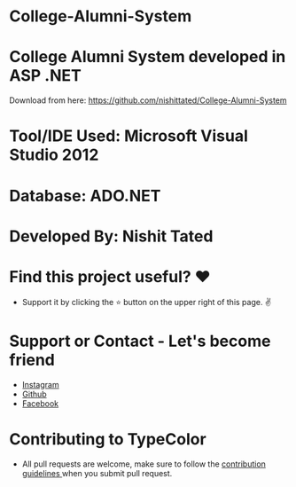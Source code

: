 # College-Alumni-System

# College Alumni System developed in ASP .NET

Download from here: https://github.com/nishittated/College-Alumni-System

# Tool/IDE Used: Microsoft Visual Studio 2012
# Database: ADO.NET

# Developed By: Nishit Tated

# Find this project useful? ❤️
* Support it by clicking the ⭐️ button on the upper right of this page. ✌️

# Support or Contact - Let's become friend
* <a href="https://www.instagram.com/nishit.tated/">Instagram</a>
* <a href="https://www.github.com/nishittated/nishittated/">Github</a>
* <a href="https://www.facebook.com/nishit.tated/">Facebook</a>

# Contributing to TypeColor
* All pull requests are welcome, make sure to follow the <a href="https://github.com/nishittated/College-Alumni-System/blob/master/CONTRIBUTNG.MD">contribution guidelines </a>when you submit pull request.
